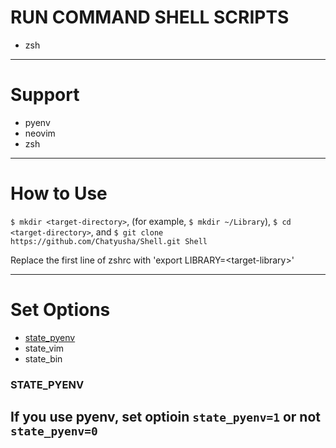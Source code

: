 # RUN COMMAND SHELL SCRIPTS

- zsh

 ---

# Support

- pyenv
- neovim
- zsh

---

# How to Use

`$ mkdir <target-directory>`, (for example, `$ mkdir ~/Library`),
`$ cd <target-directory>`, and `$ git clone https://github.com/Chatyusha/Shell.git Shell`

Replace the first line of zshrc with 'export LIBRARY=\<target-library\>'

---

# Set Options

- [state_pyenv](###STATE_PYENV)
- state_vim
- state_bin

### STATE_PYENV

If you use pyenv, set optioin `state_pyenv=1` or not `state_pyenv=0`
---


